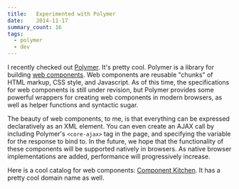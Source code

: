 ```yaml
---
title:   Experimented with Polymer
date:    2014-11-17
summary_count: 16
tags:
  - polymer
  - dev
---
```


I recently checked out [Polymer][1]. It's pretty cool. Polymer is a library for building [web components][2]. Web components are reusable "chunks" of HTML markup, CSS style, and Javascript. As of this time, the specifications for web components is still under revision, but Polymer provides some powerful wrappers for creating web components in modern browsers, as well as helper functions and syntactic sugar.

The beauty of web components, to me, is that everything can be expressed declaratively as an XML element. You can even create an AJAX call by including Polymer's `<core-ajax>` tag in the page, and specifying the variable for the response to bind to. In the future, we hope that the functionality of these components will be supported natively in browsers. As native browser implementations are added, performance will progressively increase.

Here is a cool catalog for web components: [Component Kitchen][3]. It has a pretty cool domain name as well.

[1]: https://www.polymer-project.org/
[2]: http://customelements.io/
[3]: http://component.kitchen/